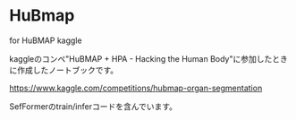 # HuBmap
for HuBMAP kaggle

kaggleのコンペ"HuBMAP + HPA - Hacking the Human Body"に参加したときに作成したノートブックです。

https://www.kaggle.com/competitions/hubmap-organ-segmentation

SefFormerのtrain/inferコードを含んでいます。
